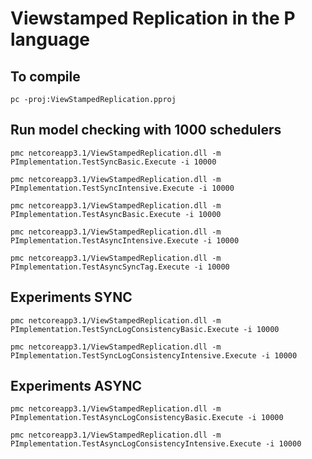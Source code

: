 # Viewstamped Replication in the P language

## To compile

```
pc -proj:ViewStampedReplication.pproj
```

## Run model checking with 1000 schedulers
```
pmc netcoreapp3.1/ViewStampedReplication.dll -m PImplementation.TestSyncBasic.Execute -i 10000

pmc netcoreapp3.1/ViewStampedReplication.dll -m PImplementation.TestSyncIntensive.Execute -i 10000

pmc netcoreapp3.1/ViewStampedReplication.dll -m PImplementation.TestAsyncBasic.Execute -i 10000

pmc netcoreapp3.1/ViewStampedReplication.dll -m PImplementation.TestAsyncIntensive.Execute -i 10000

pmc netcoreapp3.1/ViewStampedReplication.dll -m PImplementation.TestAsyncSyncTag.Execute -i 10000
```

## Experiments SYNC
```
pmc netcoreapp3.1/ViewStampedReplication.dll -m PImplementation.TestSyncLogConsistencyBasic.Execute -i 10000

pmc netcoreapp3.1/ViewStampedReplication.dll -m PImplementation.TestSyncLogConsistencyIntensive.Execute -i 10000
```

## Experiments ASYNC
```
pmc netcoreapp3.1/ViewStampedReplication.dll -m PImplementation.TestAsyncLogConsistencyBasic.Execute -i 10000

pmc netcoreapp3.1/ViewStampedReplication.dll -m PImplementation.TestAsyncLogConsistencyIntensive.Execute -i 10000
```
